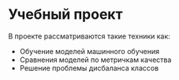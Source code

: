 # Учебный проект
В проекте рассматриваются такие техники как:
* Обучение моделей машинного обучения
* Сравнения моделей по метричкам качества
* Решение проблемы дисбаланса классов
